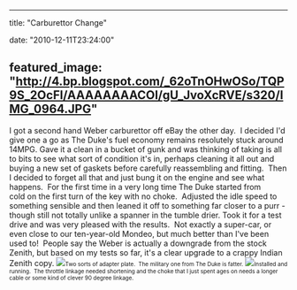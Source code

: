 
---
title: "Carburettor Change"

date: "2010-12-11T23:24:00"

featured_image: "http://4.bp.blogspot.com/_62oTnOHwOSo/TQP9S_2OcFI/AAAAAAAACOI/gU_JvoXcRVE/s320/IMG_0964.JPG"
---


I got a second hand Weber carburettor off eBay the other day.  I decided I'd give one a go as The Duke's fuel economy remains resolutely stuck around 14MPG.
Gave it a clean in a bucket of gunk and was thinking of taking is all to bits to see what sort of condition it's in, perhaps cleaning it all out and buying a new set of gaskets before carefully reassembling and fitting.  Then I decided to forget all that and just bung it on the engine and see what happens.  
For the first time in a very long time The Duke started from cold on the first turn of the key with no choke.  Adjusted the idle speed to something sensible and then leaned it off to something far closer to a purr - though still not totally unlike a spanner in the tumble drier.
Took it for a test drive and was very pleased with the results.  Not exactly a super-car, or even close to our ten-year-old Mondeo, but much better than I've been used to!  People say the Weber is actually a downgrade from the stock Zenith, but based on my tests so far, it's a clear upgrade to a crappy Indian Zenith copy.
<a href="http://4.bp.blogspot.com/_62oTnOHwOSo/TQP9S_2OcFI/AAAAAAAACOI/gU_JvoXcRVE/s1600/IMG_0964.JPG"><img src="/images/carburettor-change/IMG_0964.JPG"/></a><span style="font-size: x-small;">Two sorts of adapter plate.  The military one from The Duke is fatter.</span>
<a href="http://4.bp.blogspot.com/_62oTnOHwOSo/TQP9UAPV17I/AAAAAAAACOM/OMbiQ8C4UW4/s1600/IMG_0965.JPG"><img src="/images/carburettor-change/IMG_0965.JPG"/></a><span style="font-size: x-small;">Installed and running.  The throttle linkage needed shortening and the choke that I just spent ages on needs a longer cable or some kind of clever 90 degree linkage.</span>